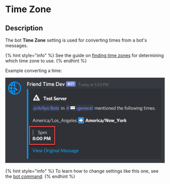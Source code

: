 # Time Zone

## Description

The bot **Time Zone** setting is used for converting times from a bot's messages.

{% hint style="info" %}
See the guide on [finding time zones](../../finding-time-zones.md) for determining which time zone to use.
{% endhint %}

Example converting a time:

![](../../.gitbook/assets/image%20%2863%29%20%282%29.png)

{% hint style="info" %}
To learn how to change settings like this one, see the [bot command](../../commands/admin-commands/bot.md).
{% endhint %}

